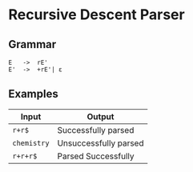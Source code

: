 # Recursive Descent Parser
## Grammar
    E   ->  rE'
    E'  ->  +rE'| ε
## Examples
Input | Output
------|-------
`r+r$` | Successfully parsed
`chemistry` | Unsuccessfully parsed
`r+r+r$` | Parsed Successfully
